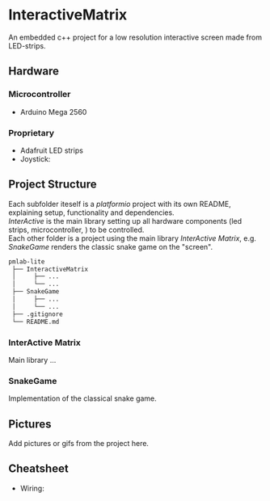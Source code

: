 # InteractiveMatrix
An embedded c++ project for a low resolution interactive screen made from LED-strips.

## Hardware
### Microcontroller
  - Arduino Mega 2560

### Proprietary 
  - Adafruit LED strips
  - Joystick: 

##  Project Structure
Each subfolder iteself is a *platformio* project with its own README, explaining setup, functionality and dependencies. <br>
*InterActive* is the main library setting up all hardware components (led strips, microcontroller, ) to be controlled. <br>
Each other folder is a project using the main library *InterActive Matrix*, e.g. *SnakeGame* renders the classic snake game on the "screen". 
```sh
pmlab-lite
 ├── InteractiveMatrix
 │     ├── ...
 │     └── ...
 ├── SnakeGame
 │     ├── ...
 │     └── ...
 ├── .gitignore
 └── README.md
```
### InterActive Matrix
Main library ...

### SnakeGame
Implementation of the classical snake game.

## Pictures
Add pictures or gifs from the project here.

## Cheatsheet
  - Wiring: 